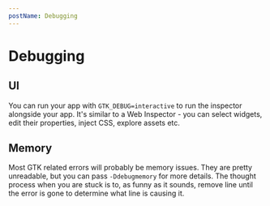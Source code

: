 ```yaml
---
postName: Debugging
---
```


# Debugging

## UI

You can run your app with `GTK_DEBUG=interactive` to run the inspector alongside your app. It's similar to a Web Inspector - you can select widgets, edit their properties, inject CSS, explore assets etc.

## Memory

Most GTK related errors will probably be memory issues. They are pretty unreadable, but you can pass `-Ddebugmemory` for more details. The thought process when you are stuck is to, as funny as it sounds, remove line until the error is gone to determine what line is causing it.
